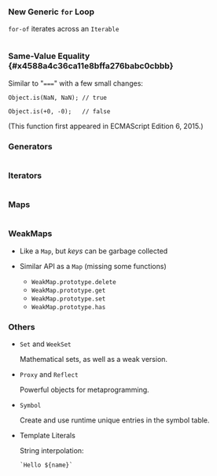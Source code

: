 ### New Generic `for` Loop

`for-of` iterates across an `Iterable`

~~~ {.javascript insert="../../../src/examples/es-features/es2015.js" token="for-of"}
~~~

### Same-Value Equality {#x4588a4c36ca11e8bffa276babc0cbbb}

Similar to "`===`" with a few small changes:

~~~ {.javascript}
Object.is(NaN, NaN); // true

Object.is(+0, -0);   // false
~~~

(This function first appeared in ECMAScript Edition 6, 2015.)

### Generators

~~~ {.javascript insert="../../../src/examples/es-features/es2015/generator.js"}
~~~

### Iterators

~~~ {.javascript insert="../../../src/examples/es-features/es2015/iterator.js"}
~~~

### Maps

~~~ {.javascript insert="../../../src/examples/es-features/es2015/map.js"}
~~~

### WeakMaps

  * Like a `Map`, but *keys* can be garbage collected

  * Similar API as a `Map` (missing some functions)

    - `WeakMap.prototype.delete`
    - `WeakMap.prototype.get`
    - `WeakMap.prototype.set`
    - `WeakMap.prototype.has`

### Others

  * `Set` and `WeekSet`

     Mathematical sets, as well as a weak version.

  * `Proxy` and `Reflect`

    Powerful objects for metaprogramming.

  * `Symbol`

    Create and use runtime unique entries in the symbol table.

  * Template Literals

    String interpolation:

    ~~~ {.javascript}
    `Hello ${name}`
    ~~~
